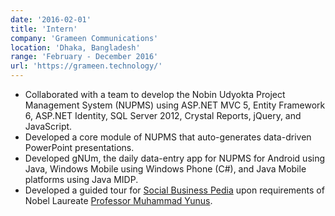 ```yaml
---
date: '2016-02-01'
title: 'Intern'
company: 'Grameen Communications'
location: 'Dhaka, Bangladesh'
range: 'February - December 2016'
url: 'https://grameen.technology/'
---
```


- Collaborated with a team to develop the Nobin Udyokta Project Management System (NUPMS)
  using ASP.NET MVC 5, Entity Framework 6, ASP.NET Identity, SQL Server 2012, Crystal Reports, jQuery, and JavaScript.
- Developed a core module of NUPMS that auto-generates data-driven PowerPoint presentations.
- Developed gNUm, the daily data-entry app for NUPMS for Android using Java, Windows Mobile using Windows Phone (C#),
  and Java Mobile platforms using Java MIDP.
- Developed a guided tour for [Social Business Pedia](https://socialbusinesspedia.com/pages/guided-tour) upon requirements of Nobel Laureate [Professor Muhammad Yunus](https://www.nobelprize.org/prizes/peace/2006/yunus/diploma/).
